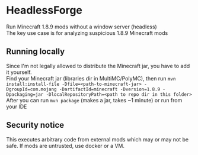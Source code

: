 # HeadlessForge
Run Minecraft 1.8.9 mods without a window server (headless) <br>
The key use case is for analyzing suspicious 1.8.9 Minecraft mods
## Running locally
Since I'm not legally allowed to distribute the Minecraft jar, you have to add it yourself.<br>
Find your Minecraft jar (libraries dir in MultiMC/PolyMC),
then run `mvn install:install-file -Dfile=<path-to-minecraft-jar> -DgroupId=com.mojang -DartifactId=minecraft -Dversion=1.8.9 -Dpackaging=jar -DlocalRepositoryPath=<path to repo dir in this folder>`<br>
After you can run `mvn package` (makes a jar, takes ~1 minute) or run from your IDE 
## Security notice
This executes arbitrary code from external mods which may or may not be safe. If mods are untrusted, use docker or a VM.
